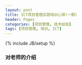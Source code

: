 ```yaml
---
layout: post
title: ICT项目管理实践培训心得(一期)
header: Pages
categories: [项目管理, 技术经验]
tags: [项目管理, 培训, ICT]
---
```

{% include JB/setup %}

###  对老师的介绍
